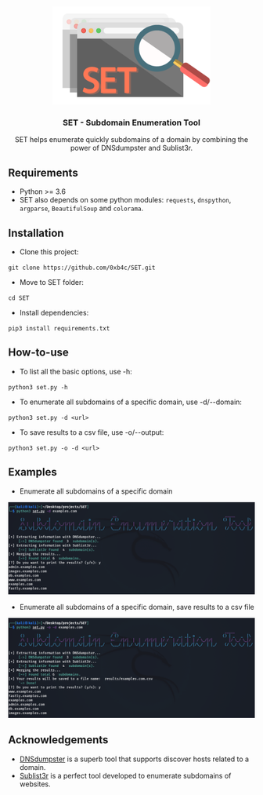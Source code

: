 <br />
<p align="center">
    <img src="images/SET_logo.png" alt="Logo" height="200">
    <h3 align="center">SET - Subdomain Enumeration Tool</h3>

  <p align="center">
    SET helps enumerate quickly subdomains of a domain by combining the power of DNSdumpster and Sublist3r.
    <br />
  </p>
</p>

## Requirements

* Python >= 3.6
* SET also depends on some python modules: `requests`, `dnspython`, `argparse`, `BeautifulSoup` and `colorama`.

## Installation

* Clone this project:

`git clone https://github.com/0xb4c/SET.git`

* Move to SET folder:

`cd SET`

* Install dependencies:

`pip3 install requirements.txt`


## How-to-use

* To list all the basic options, use -h:

`python3 set.py -h`

* To enumerate all subdomains of a specific domain, use -d/--domain:

`python3 set.py -d <url>`

* To save results to a csv file, use -o/--output:

`python3 set.py -o -d <url>`


## Examples
* Enumerate  all subdomains of a specific domain

![](images/SET_enum.png)

* Enumerate  all subdomains of a specific domain, save results to a csv file

![](images/SET_save.png)

## Acknowledgements
* [DNSdumpster](https://dnsdumpster.com/) is a superb tool that supports discover hosts related to a domain.
* [Sublist3r](https://github.com/aboul3la/Sublist3r) is a perfect tool developed to enumerate subdomains of websites.
